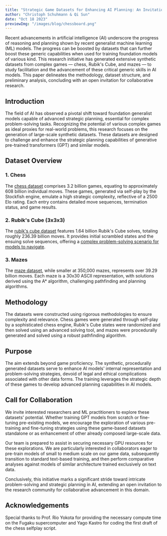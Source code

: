 ```yaml
---
title: "Strategic Game Datasets for Enhancing AI Planning: An Invitation for Collaborative Research"
author: "Christoph Schuhmann & Qi Sun"
date: "Oct 18 2023"
previewImg: "/images/blog/chessboard.png"
---
```


Recent advancements in artificial intelligence (AI) underscore the progress of reasoning and planning shown by recent generalist machine learning (ML) models. The progress can be boosted by datasets that can further boost these generic capabilities when used for training foundation models of various kind. This research initiative has generated extensive synthetic datasets from complex games — chess, Rubik's Cube, and mazes — to study facilitation and the advancement of these critical generic skills in AI models. This paper delineates the methodology, dataset structure, and preliminary analysis, concluding with an open invitation for collaborative research.

## Introduction

The field of AI has observed a pivotal shift toward foundation generalist models capable of advanced strategic planning, essential for complex problem-solving tasks. Recognizing the potential of various complex games as ideal proxies for real-world problems, this research focuses on the generation of large-scale synthetic datasets. These datasets are designed to challenge and enhance the strategic planning capabilities of generative pre-trained transformers (GPT) and similar models.

## Dataset Overview

### 1. Chess

The [chess dataset](https://huggingface.co/datasets/lfsm/chess) comprises 3.2 billion games, equating to approximately 608 billion individual moves. These games, generated via self-play by the Stockfish engine, emulate a high strategic complexity, reflective of a 2500 Elo rating. Each entry contains detailed move sequences, termination status, and game results.

### 2. Rubik's Cube (3x3x3)

The [rubik's cube dataset](https://huggingface.co/datasets/lfsm/maze) features 1.64 billion Rubik's Cube solves, totaling roughly 236.39 billion moves. It provides initial scrambled states and the ensuing solve sequences, offering a [complex problem-solving scenario for models to navigate](https://github.com/trincaog/magiccube/).

### 3. Mazes

The [maze dataset](https://huggingface.co/datasets/lfsm/maze), while smaller at 350,000 mazes, represents over 39.29 billion moves. Each maze is a 30x30 ASCII representation, with solutions derived using the A* algorithm, challenging pathfinding and planning algorithms.

## Methodology

The datasets were constructed using rigorous methodologies to ensure complexity and relevance. Chess games were generated through self-play by a sophisticated chess engine, Rubik's Cube states were randomized and then solved using an advanced solving tool, and mazes were procedurally generated and solved using a robust pathfinding algorithm.

## Purpose

The aim extends beyond game proficiency. The synthetic, procedurally generated datasets serve to enhance AI models' internal representation and problem-solving strategies, devoid of legal and ethical complications associated with other data forms. The training leverages the strategic depth of these games to develop advanced planning capabilities in AI models.

## Call for Collaboration

We invite interested researchers and ML practitioners to explore these datasets' potential. Whether training GPT models from scratch or fine-tuning pre-existing models, we encourage the exploration of various pre-training and fine-tuning strategies using these game-based datasets standalone or as enhancement of other already composed large-scale data.

Our team is prepared to assist in securing necessary GPU resources for these explorations. We are particularly interested in collaborators eager to pre-train models of small to medium scale on our game data, subsequently transition to standard text-based training, and then perform comparative analyses against models of similar architecture trained exclusively on text data.

Conclusively, this initiative marks a significant stride toward intricate problem-solving and strategic planning in AI, extending an open invitation to the research community for collaborative advancement in this domain.

## Acknowledgements

Special thanks to Prof. Rio Yokota for providing the necessary compute time on the Fugaku supercomputer and Yago Kastro for coding the first draft of the chess selfplay script.

